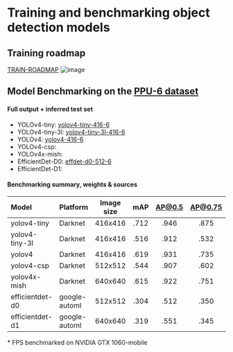 # Training and benchmarking object detection models
##  Training roadmap
[TRAIN-ROADMAP](https://user-images.githubusercontent.com/63670587/112643820-1029e200-8e45-11eb-8b6b-9b7c048f374d.png)
![image](https://user-images.githubusercontent.com/63670587/112826240-02ff3400-908d-11eb-8a42-51dafbdc650d.png)


##  Model Benchmarking on the [PPU-6 dataset](https://drive.google.com/file/d/1D-oBYlsD2c4dWnMyhtav1_mYnqfNK-ep/view?usp=sharing)

#### Full output + inferred test set
- YOLOv4-tiny: [yolov4-tiny-416-6](https://drive.google.com/file/d/1kGqmUowvL5ePiV0n4fvkYvy-2fD0FYwi/view?usp=sharing)
- YOLOv4-tiny-3l: [yolov4-tiny-3l-416-6](https://drive.google.com/file/d/1qCwnTSipnOD12DV5JW_GnpsAzX_MVxtB/view?usp=sharing)
- YOLOv4: [yolov4-416-6](https://drive.google.com/file/d/1gs-wTb1AA3CxVfU7_mv0UDrvLsM0IHDT/view?usp=sharing)
- YOLOv4-csp: 
- YOLOv4x-mish:
- EfficientDet-D0: [effdet-d0-512-6](https://drive.google.com/file/d/1ngbk1b-gYV6nHC40hP6jXGsUmyMzChUM/view?usp=sharing)
- EfficientDet-D1:


#### Benchmarking summary, weights & sources
| Model           | Platform    | Image size | mAP |AP@0.5|AP@0.75| FPS |
|:-------------   |:------      | :---------:|:---:|:----:|:-----:|:---:| 
| yolov4-tiny     |Darknet      | 416x416    |.712 | .946 | .875  |197  | 
| yolov4-tiny-3l  |Darknet      | 416x416    |.516 | .912 | .532  |182  |  
| yolov4          |Darknet      | 416x416    |.619 | .931 | .735  |28   |
| yolov4-csp      |Darknet      | 512x512    |.544 | .907 | .602  |26   |
| yolov4x-mish    |Darknet      | 640x640    |.615 | .922 | .751  |9    |
| efficientdet-d0 |google-automl| 512x512    |.304 | .512 | .350  |51   |
| efficientdet-d1 |google-automl| 640x640    |.319 | .551 | .345  |23   |

\* FPS benchmarked on NVIDIA GTX 1060-mobile
  


